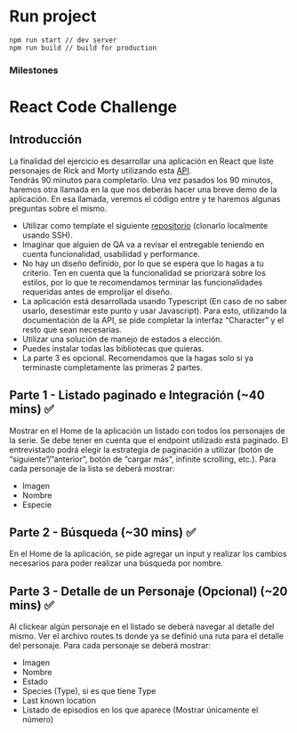 # Run project

```
npm run start // dev server
npm run build // build for production
```

### Milestones

# React Code Challenge

## Introducción

La finalidad del ejercicio es desarrollar una aplicación en React que liste personajes de Rick and Morty utilizando esta [API](https://rickandmortyapi.com/documentation/#rest).  
Tendrás 90 minutos para completarlo. Una vez pasados los 90 minutos, haremos otra llamada en la que nos deberás hacer una breve demo de la aplicación. En esa llamada, veremos el código entre y te haremos algunas preguntas sobre el mismo.

- Utilizar como template el siguiente [repositorio](https://github.com/HumandDev/r-code-challenge) (clonarlo localmente usando SSH).
- Imaginar que alguien de QA va a revisar el entregable teniendo en cuenta funcionalidad, usabilidad y performance.
- No hay un diseño definido, por lo que se espera que lo hagas a tu criterio. Ten en cuenta que la funcionalidad se priorizará sobre los estilos, por lo que te recomendamos terminar las funcionalidades requeridas antes de emprolijar el diseño.
- La aplicación está desarrollada usando Typescript (En caso de no saber usarlo, desestimar este punto y usar Javascript). Para esto, utilizando la documentación de la API, se pide completar la interfaz “Character” y el resto que sean necesarias.
- Utilizar una solución de manejo de estados a elección.
- Puedes instalar todas las bibliotecas que quieras.
- La parte 3 es opcional. Recomendamos que la hagas solo si ya terminaste completamente las primeras 2 partes.

## Parte 1 \- Listado paginado e Integración (\~40 mins) ✅

Mostrar en el Home de la aplicación un listado con todos los personajes de la serie. Se debe tener en cuenta que el endpoint utilizado está paginado. El entrevistado podrá elegir la estrategia de paginación a utilizar (botón de “siguiente”/”anterior”, botón de “cargar más”, infinite scrolling, etc.). Para cada personaje de la lista se deberá mostrar:

- Imagen
- Nombre
- Especie

## Parte 2 \- Búsqueda (\~30 mins) ✅

En el Home de la aplicación, se pide agregar un input y realizar los cambios necesarios para poder realizar una búsqueda por nombre.

## Parte 3 \- Detalle de un Personaje (Opcional) (\~20 mins) ✅

Al clickear algún personaje en el listado se deberá navegar al detalle del mismo. Ver el archivo routes.ts donde ya se definió una ruta para el detalle del personaje. Para cada personaje se deberá mostrar:

- Imagen
- Nombre
- Estado
- Species (Type), si es que tiene Type
- Last known location
- Listado de episodios en los que aparece (Mostrar únicamente el número)
